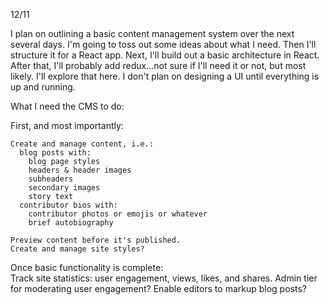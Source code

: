 12/11

I plan on outlining a basic content management system over the next several days.  I'm going to toss out some ideas about what I need.  Then I'll structure it for a React app.  Next, I'll build out a basic architecture in React.  After that, I'll probably add redux...not sure if I'll need it or not, but most likely.  I'll explore that here.  I don't plan on designing a UI until everything is up and running.

What I need the CMS to do:

  First, and most importantly:

    Create and manage content, i.e.:
      blog posts with:
        blog page styles
        headers & header images
        subheaders
        secondary images
        story text
      contributor bios with:
        contributor photos or emojis or whatever
        brief autobiography

    Preview content before it's published.
    Create and manage site styles?

  Once basic functionality is complete:  
    Track site statistics: user engagement, views, likes, and shares.
    Admin tier for moderating user engagement?
    Enable editors to markup blog posts?
